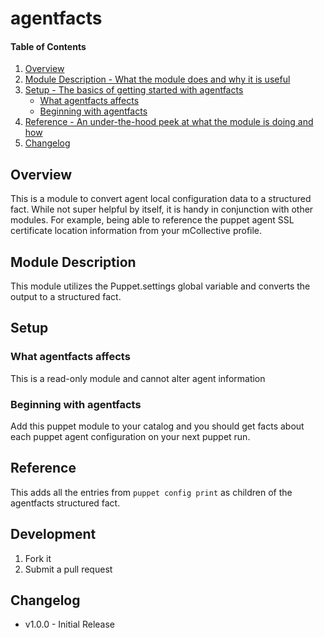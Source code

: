 # agentfacts

#### Table of Contents

1. [Overview](#overview)
2. [Module Description - What the module does and why it is useful](#module-description)
3. [Setup - The basics of getting started with agentfacts](#setup)
    * [What agentfacts affects](#what-agentfacts-affects)
    * [Beginning with agentfacts](#beginning-with-agentfacts)
4. [Reference - An under-the-hood peek at what the module is doing and how](#reference)
5. [Changelog](#changelog)

## Overview

This is a module to convert agent local configuration data to a structured fact.  While not super helpful by itself, it is handy in conjunction with other modules.  For example, being able to reference the puppet agent SSL certificate location information from your mCollective profile.

## Module Description

This module utilizes the Puppet.settings global variable and converts the output to a structured fact.

## Setup

### What agentfacts affects

This is a read-only module and cannot alter agent information

### Beginning with agentfacts

Add this puppet module to your catalog and you should get facts about each puppet agent configuration on your next puppet run.

## Reference

This adds all the entries from `puppet config print` as children of the agentfacts structured fact.


## Development

1. Fork it
2. Submit a pull request

## Changelog

- v1.0.0 - Initial Release
